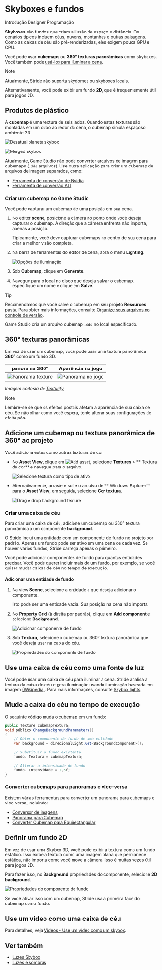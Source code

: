 # Skyboxes e fundos

<span class="badge text-bg-primary">Introdução</span>
<span class="badge text-bg-success">Designer</span>
<span class="badge text-bg-success">Programação</span>

**Skyboxes** são fundos que criam a ilusão de espaço e distância. Os cenários típicos incluem céus, nuvens, montanhas e outras paisagens. Como as caixas de céu são pré-renderizadas, eles exigem pouca GPU e CPU.

Você pode usar **cubemaps** ou **360° texturas panorâmicas** como skyboxes. Você também pode [usá-los para iluminar a cena](../lights-and-shadows/skybox-lights.md).

> [!Note]
> Atualmente, Stride não suporta skydomes ou skyboxes locais.

Alternativamente, você pode exibir um fundo **2D**, que é frequentemente útil para jogos 2D.

## Produtos de plástico

A **cubemap** é uma textura de seis lados. Quando estas texturas são montadas em um cubo ao redor da cena, o cubemap simula espaçoso ambiente 3D.

![ Desatual planeta skybox](media/cubemap-cross.jpg)

![Merged skybox](media/skybox-assembled.jpg)

Atualmente, Game Studio não pode converter arquivos de imagem para cubemaps (`.dds` arquivos). Use outra aplicação para criar um cubemap de arquivos de imagem separados, como:

* [Ferramenta de conversão de Nvidia](https://developer.nvidia.com/nvidia-texture-tools-adobe-photoshop)
* [Ferramenta de conversão ATI](http://developer.amd.com/tools-and-sdks/archive/games-cgi/cubemapgen)

### Criar um cubemap no Game Studio

Você pode capturar um cubemap de uma posição em sua cena.

1. No editor **scene**, posicione a câmera no ponto onde você deseja capturar o cubemap. A direção que a câmera enfrenta não importa, apenas a posição.

   Tipicamente, você deve capturar cubemaps no centro de sua cena para criar a melhor visão completa.

2. Na barra de ferramentas do editor de cena, abra o menu **Lighting**.

   ![Opções de iluminação](../lights-and-shadows/media/lighting-options-menu.png)

3. Sob **Cubemap**, clique em **Generate**.

4. Navegue para o local no disco que deseja salvar o cubemap, especifique um nome e clique em **Salve**.

> [!Tip]
> Recomendamos que você salve o cubemap em seu projeto **Resources** pasta. Para obter mais informações, consulte [Organize seus arquivos no controle de versão](../../files-and-folders/version-control.md).

Game Studio cria um arquivo cubemap `.dds` no local especificado.

## 360° texturas panorâmicas

Em vez de usar um cubemap, você pode usar uma textura panorâmica **360°** como um fundo 3D.

| panorama 360° | Aparência no jogo |
|----------------|-------------
| ![Panorama texture](media/MyPanorama.jpg) | ![Panorama no jogo](media/panorama-in-game.jpg) |
*Imagem cortesia de [Texturify](http://texturify.com)*

> [!Note]
> Lembre-se de que os efeitos postais [](../post-effects/index.md) afetam a aparência de sua caixa de céu. Se não olhar como você espera, tente alterar suas configurações de efeito pós.

## Adicione um cubemap ou textura panorâmica de 360° ao projeto

Você adiciona estes como outras texturas de cor.

* No **Asset View**, clique em ![Add asset](../lights-and-shadows/media/engine-skybox-add-new-asset-button.png), selecione **Textures** > ** Textura de cor** e navegue para o arquivo.

   ![Selecione textura como tipo de ativo](media/engine-skybox-select-asset-type.png)

* Alternativamente, arraste e solte o arquivo de ** Windows Explorer** para o **Asset View**, em seguida, selecione **Cor textura**.

   ![Drag e drop background texture](media/drag-texture.gif)

### Criar uma caixa de céu

Para criar uma caixa de céu, adicione um cubemap ou 360° textura panorâmica a um componente **background**.

O Stride inclui uma entidade com um componente de fundo no projeto por padrão. Apenas um fundo pode ser ativo em uma cena de cada vez. Se houver vários fundos, Stride carrega apenas o primeiro.

Você pode adicionar componentes de fundo para quantas entidades precisar. Você pode querer incluir mais de um fundo, por exemplo, se você quiser mudar caixas de céu no tempo de execução.

#### Adicionar uma entidade de fundo

1. Na view **Scene**, selecione a entidade a que deseja adicionar o componente.

   Isto pode ser uma entidade vazia. Sua posição na cena não importa.

2. No **Property Grid** (à direita por padrão), clique em **Add component** e selecione **Background**.

   ![ Adicionar componente de fundo](media/engine-skybox-add-background-component.png)

3. Sob **Textura**, selecione o cubemap ou 360° textura panorâmica que você deseja usar na caixa do céu.

   ![ Propriedades do componente de fundo](media/engine-skybox-background-component-properties.png)

## Use uma caixa de céu como uma fonte de luz

Você pode usar uma caixa de céu para iluminar a cena. Stride analisa a textura da caixa do céu e gera iluminação usando iluminação baseada em imagem [ (Wikipedia)](https://en.wikipedia.org/wiki/Image-based_lighting). Para mais informações, consulte [Skybox lights](../lights-and-shadows/skybox-lights.md).

## Mude a caixa do céu no tempo de execução

O seguinte código muda o cubemap em um fundo:

```cs
public Texture cubemapTextura;
void público ChangeBackgroundParameters()
(
    // Obter o componente de fundo de uma entidade
	var background = direcionalLight.Get<BackgroundComponent>();

	// Substituir o fundo existente
	fundo. Textura = cubemapTextura;

	// Alterar a intensidade de fundo
	fundo. Intensidade = 1,5f;
}
```

### Converter cubemaps para panoramas e vice-versa

Existem várias ferramentas para converter um panorama para cubemaps e vice-versa, incluindo:

- [Conversor de imagens](http://gonchar.me/blog/goncharposts/2150)
- [Panorama para Cubemap](https://jaxry.github.io/panorama-to-cubemap/)
- [Converter Cubemap para Equirectangular](https://www.360toolkit.co/convert-cubemap-to-spherical-equirectangular.html)

## Definir um fundo 2D

Em vez de usar uma Skybox 3D, você pode exibir a textura como um fundo estático. Isso exibe a textura como uma imagem plana que permanece estática, não importa como você move a câmera. Isso é muitas vezes útil para jogos 2D.

Para fazer isso, no **Background** propriedades do componente, selecione **2D background**.

![ Propriedades do componente de fundo](media/is-2d.png)

Se você ativar isso com um cubemap, Stride usa a primeira face do cubemap como fundo.

## Use um vídeo como uma caixa de céu

Para detalhes, veja [Vídeos - Use um vídeo como um skybox](../../video/use-a-video-as-a-skybox.md).

## Ver também

* [Luzes Skybox](../lights-and-shadows/skybox-lights.md)
* [Luzes e sombras](../lights-and-shadows/index.md)

